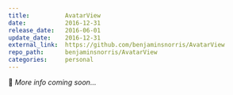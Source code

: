 ```yaml
---
title:          AvatarView
date:           2016-12-31
release_date:   2016-06-01
update_date:    2016-12-31
external_link:  https://github.com/benjaminsnorris/AvatarView
repo_path:      benjaminsnorris/AvatarView
categories:     personal
---
```


🚧 _More info coming soon…_
